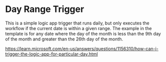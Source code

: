 # Day Range Trigger

This is a simple logic app trigger that runs daily, but only executes the workflow if the current date is within a given range. The example in the template is for any date where the day of the month is less than the 9th day of the month and greater than the 26th day of the month.

https://learn.microsoft.com/en-us/answers/questions/1156310/how-can-i-trigger-the-logic-app-for-particular-day.html
